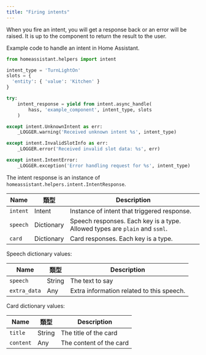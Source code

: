 ```yaml
---
title: "Firing intents"
---
```


When you fire an intent, you will get a response back or an error will be raised. It is up to the component to return the result to the user.

Example code to handle an intent in Home Assistant.

```python
from homeassistant.helpers import intent

intent_type = 'TurnLightOn'
slots = {
  'entity': { 'value': 'Kitchen' }
}

try:
    intent_response = yield from intent.async_handle(
        hass, 'example_component', intent_type, slots
    )

except intent.UnknownIntent as err:
    _LOGGER.warning('Received unknown intent %s', intent_type)

except intent.InvalidSlotInfo as err:
    _LOGGER.error('Received invalid slot data: %s', err)

except intent.IntentError:
    _LOGGER.exception('Error handling request for %s', intent_type)
```

The intent response is an instance of `homeassistant.helpers.intent.IntentResponse`.

| Name     | 類型         | Description                                                                 |
| -------- | ---------- | --------------------------------------------------------------------------- |
| `intent` | Intent     | Instance of intent that triggered response.                                 |
| `speech` | Dictionary | Speech responses. Each key is a type. Allowed types are `plain` and `ssml`. |
| `card`   | Dictionary | Card responses. Each key is a type.                                         |

Speech dictionary values:

| Name         | 類型     | Description                               |
| ------------ | ------ | ----------------------------------------- |
| `speech`     | String | The text to say                           |
| `extra_data` | Any    | Extra information related to this speech. |

Card dictionary values:

| Name      | 類型     | Description             |
| --------- | ------ | ----------------------- |
| `title`   | String | The title of the card   |
| `content` | Any    | The content of the card |